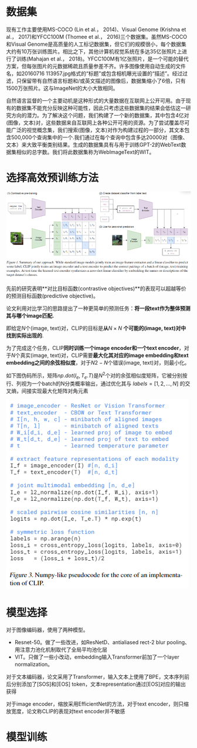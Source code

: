 # 数据集

现有工作主要使用MS-COCO (Lin et al.， 2014)、Visual Genome (Krishna et al.， 2017)和YFCC100M (Thomee et al.， 2016)三个数据集。虽然MS-COCO和Visual Genome是高质量的人工标记数据集，但它们的规模很小，每个数据集大约有10万张训练图片。相比之下，其他计算机视觉系统在多达35亿张照片上进行了训练(Mahajan et al.， 2018)。YFCC100M有1亿张照片，是一个可能的替代方案，但每张图片的元数据稀疏且质量参差不齐。许多图像使用自动生成的文件名，如20160716 113957.jpg格式的“标题”或包含相机曝光设置的“描述”。经过过滤，只保留带有自然语言标题和/或英文描述的图像后，数据集缩小了6倍，只有1500万张照片。这与ImageNet的大小大致相同。

自然语言监督的一个主要动机是这种形式的大量数据在互联网上公开可用。由于现有的数据集不能充分反映这种可能性，因此只考虑这些数据集的结果会低估这一研究方向的潜力。为了解决这个问题，我们构建了一个新的数据集，其中包含4亿对(图像，文本)对，这些数据来自互联网上各种公开可用的资源。为了尝试覆盖尽可能广泛的视觉概念集，我们搜索(图像，文本)对作为构建过程的一部分，其文本包含500,000个查询集中的一个.我们通过在每个查询中包含多达20000对（图像、文本）来大致平衡类别结果。生成的数据集具有与用于训练GPT-2的WebText数据集相似的总字数。我们将此数据集称为WebImageText的WIT。

# 选择高效预训练方法

![image-20230920164353607](https://raw.githubusercontent.com/chongzicbo/images/main/picgo/image-20230920164353607.png)

先前的研究表明**对比目标函数(contrastive objectives)**的表现可以超越等价的预测目标函数(predictive objective)。

论文利用对比学习的思路提出了一种更简单的预测任务：**将一段text作为整体预测其与哪个image匹配.**

即给定$N$个(image, text)对，CLIP的目标是**从**$N×N$ **个可能的(image, text)对中找到实际出现的**.

为了完成这个任务，CLIP**同时训练一个image encoder和一个text encoder**，对于$N$个真实(image, text)对，CLIP需要**最大化其对应的image embedding和text embedding之间的余弦相似度**，对于$N2−N$个错误(image, text)对，则最小化。

如下图伪码所示，矩阵$np.dot(I_e,T_e.T)$是$N^2$个对的余弦相似度矩阵，它被分别按行、列视为一个batch的N分类概率输出，通过优化其与 $labels=[1,2,...,N]$ 的交叉熵，间接实现最大化矩阵对角元素

![image-20230920164243479](https://raw.githubusercontent.com/chongzicbo/images/main/picgo/image-20230920164243479.png)

# 模型选择

对于图像编码器，使用了两种模型。

- Resnet-50。做了一些改进，如ResNetD、antialiased rect-2 blur pooling、用注意力池化机制取代了全局平均池化层
- VIT。只做了一些小改动，embedding输入Transformer前加了一个layer normalization。

对于文本编码器，论文采用了Transformer，输入文本上使用了BPE，文本序列前后分别添加了[SOS]和[EOS] token，文本representation通过[EOS]对应的输出获得

对于image encoder，缩放采用EfficientNet的方法，对于text encoder，则只缩放宽度，论文称CLIP的表现对text encoder并不敏感

# 模型训练

